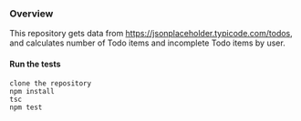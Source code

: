 ### Overview

This repository gets data from https://jsonplaceholder.typicode.com/todos, and calculates number of Todo items and incomplete Todo items by user.

#### Run the tests

```
clone the repository
npm install
tsc
npm test
```
